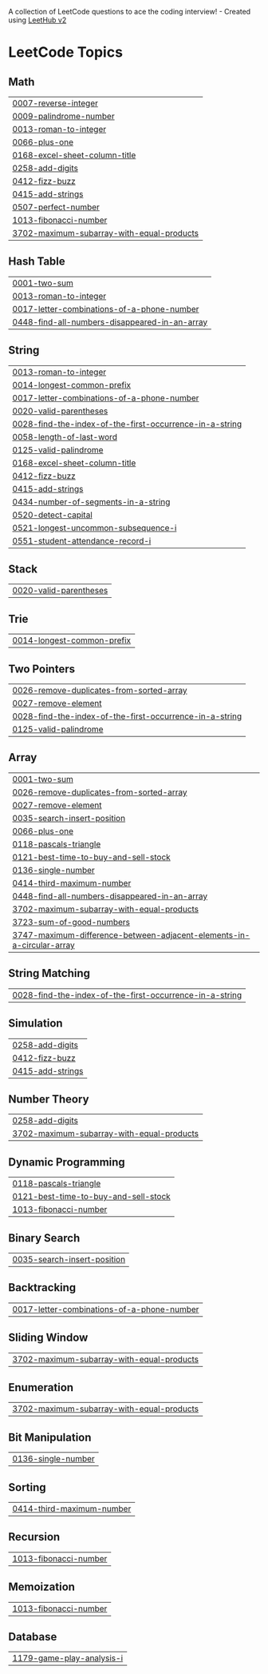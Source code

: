 A collection of LeetCode questions to ace the coding interview! - Created using [LeetHub v2](https://github.com/arunbhardwaj/LeetHub-2.0)
<!---LeetCode Topics Start-->
# LeetCode Topics
## Math
|  |
| ------- |
| [0007-reverse-integer](https://github.com/niteshsahu48/leetcode/tree/master/0007-reverse-integer) |
| [0009-palindrome-number](https://github.com/niteshsahu48/leetcode/tree/master/0009-palindrome-number) |
| [0013-roman-to-integer](https://github.com/niteshsahu48/leetcode/tree/master/0013-roman-to-integer) |
| [0066-plus-one](https://github.com/niteshsahu48/leetcode/tree/master/0066-plus-one) |
| [0168-excel-sheet-column-title](https://github.com/niteshsahu48/leetcode/tree/master/0168-excel-sheet-column-title) |
| [0258-add-digits](https://github.com/niteshsahu48/leetcode/tree/master/0258-add-digits) |
| [0412-fizz-buzz](https://github.com/niteshsahu48/leetcode/tree/master/0412-fizz-buzz) |
| [0415-add-strings](https://github.com/niteshsahu48/leetcode/tree/master/0415-add-strings) |
| [0507-perfect-number](https://github.com/niteshsahu48/leetcode/tree/master/0507-perfect-number) |
| [1013-fibonacci-number](https://github.com/niteshsahu48/leetcode/tree/master/1013-fibonacci-number) |
| [3702-maximum-subarray-with-equal-products](https://github.com/niteshsahu48/leetcode/tree/master/3702-maximum-subarray-with-equal-products) |
## Hash Table
|  |
| ------- |
| [0001-two-sum](https://github.com/niteshsahu48/leetcode/tree/master/0001-two-sum) |
| [0013-roman-to-integer](https://github.com/niteshsahu48/leetcode/tree/master/0013-roman-to-integer) |
| [0017-letter-combinations-of-a-phone-number](https://github.com/niteshsahu48/leetcode/tree/master/0017-letter-combinations-of-a-phone-number) |
| [0448-find-all-numbers-disappeared-in-an-array](https://github.com/niteshsahu48/leetcode/tree/master/0448-find-all-numbers-disappeared-in-an-array) |
## String
|  |
| ------- |
| [0013-roman-to-integer](https://github.com/niteshsahu48/leetcode/tree/master/0013-roman-to-integer) |
| [0014-longest-common-prefix](https://github.com/niteshsahu48/leetcode/tree/master/0014-longest-common-prefix) |
| [0017-letter-combinations-of-a-phone-number](https://github.com/niteshsahu48/leetcode/tree/master/0017-letter-combinations-of-a-phone-number) |
| [0020-valid-parentheses](https://github.com/niteshsahu48/leetcode/tree/master/0020-valid-parentheses) |
| [0028-find-the-index-of-the-first-occurrence-in-a-string](https://github.com/niteshsahu48/leetcode/tree/master/0028-find-the-index-of-the-first-occurrence-in-a-string) |
| [0058-length-of-last-word](https://github.com/niteshsahu48/leetcode/tree/master/0058-length-of-last-word) |
| [0125-valid-palindrome](https://github.com/niteshsahu48/leetcode/tree/master/0125-valid-palindrome) |
| [0168-excel-sheet-column-title](https://github.com/niteshsahu48/leetcode/tree/master/0168-excel-sheet-column-title) |
| [0412-fizz-buzz](https://github.com/niteshsahu48/leetcode/tree/master/0412-fizz-buzz) |
| [0415-add-strings](https://github.com/niteshsahu48/leetcode/tree/master/0415-add-strings) |
| [0434-number-of-segments-in-a-string](https://github.com/niteshsahu48/leetcode/tree/master/0434-number-of-segments-in-a-string) |
| [0520-detect-capital](https://github.com/niteshsahu48/leetcode/tree/master/0520-detect-capital) |
| [0521-longest-uncommon-subsequence-i](https://github.com/niteshsahu48/leetcode/tree/master/0521-longest-uncommon-subsequence-i) |
| [0551-student-attendance-record-i](https://github.com/niteshsahu48/leetcode/tree/master/0551-student-attendance-record-i) |
## Stack
|  |
| ------- |
| [0020-valid-parentheses](https://github.com/niteshsahu48/leetcode/tree/master/0020-valid-parentheses) |
## Trie
|  |
| ------- |
| [0014-longest-common-prefix](https://github.com/niteshsahu48/leetcode/tree/master/0014-longest-common-prefix) |
## Two Pointers
|  |
| ------- |
| [0026-remove-duplicates-from-sorted-array](https://github.com/niteshsahu48/leetcode/tree/master/0026-remove-duplicates-from-sorted-array) |
| [0027-remove-element](https://github.com/niteshsahu48/leetcode/tree/master/0027-remove-element) |
| [0028-find-the-index-of-the-first-occurrence-in-a-string](https://github.com/niteshsahu48/leetcode/tree/master/0028-find-the-index-of-the-first-occurrence-in-a-string) |
| [0125-valid-palindrome](https://github.com/niteshsahu48/leetcode/tree/master/0125-valid-palindrome) |
## Array
|  |
| ------- |
| [0001-two-sum](https://github.com/niteshsahu48/leetcode/tree/master/0001-two-sum) |
| [0026-remove-duplicates-from-sorted-array](https://github.com/niteshsahu48/leetcode/tree/master/0026-remove-duplicates-from-sorted-array) |
| [0027-remove-element](https://github.com/niteshsahu48/leetcode/tree/master/0027-remove-element) |
| [0035-search-insert-position](https://github.com/niteshsahu48/leetcode/tree/master/0035-search-insert-position) |
| [0066-plus-one](https://github.com/niteshsahu48/leetcode/tree/master/0066-plus-one) |
| [0118-pascals-triangle](https://github.com/niteshsahu48/leetcode/tree/master/0118-pascals-triangle) |
| [0121-best-time-to-buy-and-sell-stock](https://github.com/niteshsahu48/leetcode/tree/master/0121-best-time-to-buy-and-sell-stock) |
| [0136-single-number](https://github.com/niteshsahu48/leetcode/tree/master/0136-single-number) |
| [0414-third-maximum-number](https://github.com/niteshsahu48/leetcode/tree/master/0414-third-maximum-number) |
| [0448-find-all-numbers-disappeared-in-an-array](https://github.com/niteshsahu48/leetcode/tree/master/0448-find-all-numbers-disappeared-in-an-array) |
| [3702-maximum-subarray-with-equal-products](https://github.com/niteshsahu48/leetcode/tree/master/3702-maximum-subarray-with-equal-products) |
| [3723-sum-of-good-numbers](https://github.com/niteshsahu48/leetcode/tree/master/3723-sum-of-good-numbers) |
| [3747-maximum-difference-between-adjacent-elements-in-a-circular-array](https://github.com/niteshsahu48/leetcode/tree/master/3747-maximum-difference-between-adjacent-elements-in-a-circular-array) |
## String Matching
|  |
| ------- |
| [0028-find-the-index-of-the-first-occurrence-in-a-string](https://github.com/niteshsahu48/leetcode/tree/master/0028-find-the-index-of-the-first-occurrence-in-a-string) |
## Simulation
|  |
| ------- |
| [0258-add-digits](https://github.com/niteshsahu48/leetcode/tree/master/0258-add-digits) |
| [0412-fizz-buzz](https://github.com/niteshsahu48/leetcode/tree/master/0412-fizz-buzz) |
| [0415-add-strings](https://github.com/niteshsahu48/leetcode/tree/master/0415-add-strings) |
## Number Theory
|  |
| ------- |
| [0258-add-digits](https://github.com/niteshsahu48/leetcode/tree/master/0258-add-digits) |
| [3702-maximum-subarray-with-equal-products](https://github.com/niteshsahu48/leetcode/tree/master/3702-maximum-subarray-with-equal-products) |
## Dynamic Programming
|  |
| ------- |
| [0118-pascals-triangle](https://github.com/niteshsahu48/leetcode/tree/master/0118-pascals-triangle) |
| [0121-best-time-to-buy-and-sell-stock](https://github.com/niteshsahu48/leetcode/tree/master/0121-best-time-to-buy-and-sell-stock) |
| [1013-fibonacci-number](https://github.com/niteshsahu48/leetcode/tree/master/1013-fibonacci-number) |
## Binary Search
|  |
| ------- |
| [0035-search-insert-position](https://github.com/niteshsahu48/leetcode/tree/master/0035-search-insert-position) |
## Backtracking
|  |
| ------- |
| [0017-letter-combinations-of-a-phone-number](https://github.com/niteshsahu48/leetcode/tree/master/0017-letter-combinations-of-a-phone-number) |
## Sliding Window
|  |
| ------- |
| [3702-maximum-subarray-with-equal-products](https://github.com/niteshsahu48/leetcode/tree/master/3702-maximum-subarray-with-equal-products) |
## Enumeration
|  |
| ------- |
| [3702-maximum-subarray-with-equal-products](https://github.com/niteshsahu48/leetcode/tree/master/3702-maximum-subarray-with-equal-products) |
## Bit Manipulation
|  |
| ------- |
| [0136-single-number](https://github.com/niteshsahu48/leetcode/tree/master/0136-single-number) |
## Sorting
|  |
| ------- |
| [0414-third-maximum-number](https://github.com/niteshsahu48/leetcode/tree/master/0414-third-maximum-number) |
## Recursion
|  |
| ------- |
| [1013-fibonacci-number](https://github.com/niteshsahu48/leetcode/tree/master/1013-fibonacci-number) |
## Memoization
|  |
| ------- |
| [1013-fibonacci-number](https://github.com/niteshsahu48/leetcode/tree/master/1013-fibonacci-number) |
## Database
|  |
| ------- |
| [1179-game-play-analysis-i](https://github.com/niteshsahu48/leetcode/tree/master/1179-game-play-analysis-i) |
<!---LeetCode Topics End-->